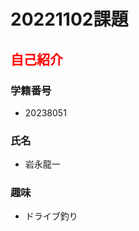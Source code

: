# 20221102課題
## <span style="color: red; ">自己紹介</span>
### 学籍番号
- 20238051
### 氏名
- 岩永龍一
### 趣味
- ドライブ釣り